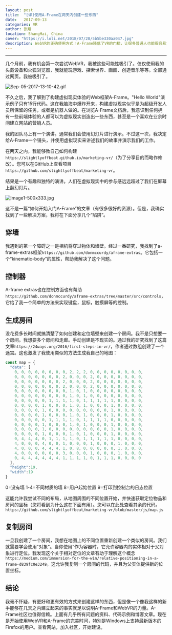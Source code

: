 ```yaml
---
layout: post
title:  "[译]使用A-Frame在两天内创建一些东西"
date:   2017-09-13
categories: VR
author: 张翔
location: ShangHai, China
cover: "https://i.loli.net/2018/07/28/5b5be330aa047.jpg"
description: WebVR的正确使用方式！A-Frame降低了VR的门槛，让很多普通人也能很容易方便的创造自己VR作品，VR的玩法还有待挖掘，作者将PPT和VR结合，让与会者参与感爆棚！
---
```

---

几个月前，我有机会第一次尝试WebVR，我被这些可能性吸引了。仅仅使用我的头戴设备和火狐浏览器，我就能玩游戏、探索世界、画画、创造音乐等等。全部通过网页。我被吸引了。

![Sep-05-2017-13-10-42.gif](https://i.loli.net/2018/07/28/5b5be381d615a.gif)

不久之后，我了解到了构建虚拟现实体验的Web框架A-Frame。"Hello World"演示例子只有15行代码。这在我脑海中爆炸开来，构建虚拟现实似乎是为超级开发人员所保留的任务，或者是机器人做的。在浏览A-Frame文档后，我意识到任何拥有一些前端体验的人都可以为虚拟现实创造出一些东西，甚至是一个喜欢在业余时间建立网站的营销人员。

我的团队马上有一个演讲。通常我们会使用幻灯片进行演示。不过这一次，我决定给A-Frame一个镜头，并使用虚拟现实来讲述我们的故事并演示我们的工作。

在两天之内，我能够教自己如何构建`https://slightlyoffbeat.github.io/marketing-vr/`（为了分享目的而略作修改）。您可以在GitHub上查看项目`https://github.com/slightlyoffbeat/marketing-vr`。

结果是一个有趣和独特的演讲。人们在虚拟现实中的参与感远远超过了我们在屏幕上翻幻灯片。

![image1-500x333.jpg](https://i.loli.net/2018/07/28/5b5be364339c9.jpg)

这不是一篇“如何开始入门A-Frame”的文章（有很多很好的资源）。但是，我确实找到了一些解决方案，我将在下面分享几个“陷阱”。

## 穿墙
我遇到的第一个障碍之一是相机将穿过物体和墙壁。经过一番研究，我找到了a-frame-extras框架`https://github.com/donmccurdy/aframe-extras`。它包括一个“kinematic-body”的属性，帮助我解决了这个问题。

## 控制器
A-frame extras也在控制方面也有帮助`https://github.com/donmccurdy/aframe-extras/tree/master/src/controls`，它给了我一个简单的方法来实现键盘，鼠标，触摸屏等的控制。

## 生成房间
没花费多长时间就搞清楚了如何创建和定位墙壁来创建一个房间。我不是只想要一个房间。我想要多个房间和走廊。手动创建是不现实的。通过我的研究找到了这篇文章`https://24ways.org/2016/first-steps-in-vr/`，作者通过数组创建了一个迷宫。这也激发了我使用类似的方法生成我自己的地图：

```javascript
const map = {
  "data": [
    0, 0, 0, 0, 0, 0, 0, 0, 2, 2, 2, 0, 0, 0, 0, 0, 0, 0, 0,
    0, 0, 0, 0, 0, 0, 0, 2, 0, 0, 0, 2, 0, 0, 0, 0, 0, 0, 0,
    0, 0, 0, 0, 0, 0, 0, 2, 0, 0, 0, 2, 0, 0, 0, 0, 0, 0, 0,
    0, 0, 0, 0, 0, 0, 0, 2, 0, 0, 0, 2, 0, 0, 0, 0, 0, 0, 0,
    0, 0, 0, 0, 0, 0, 0, 0, 1, 0, 1, 0, 0, 0, 0, 0, 0, 0, 0,
    0, 0, 0, 0, 0, 0, 0, 0, 1, 0, 1, 0, 0, 0, 0, 0, 0, 0, 0,
    0, 0, 0, 0, 0, 1, 1, 1, 1, 0, 1, 1, 1, 1, 1, 0, 0, 0, 0,
    0, 0, 0, 0, 1, 0, 0, 0, 1, 0, 1, 0, 0, 0, 1, 0, 0, 0, 0,
    0, 0, 0, 0, 1, 0, 0, 0, 0, 0, 0, 0, 0, 0, 1, 0, 0, 0, 0,
    0, 0, 0, 0, 1, 0, 0, 0, 1, 0, 1, 0, 0, 0, 1, 0, 0, 0, 0,
    0, 0, 0, 0, 0, 1, 1, 1, 1, 0, 1, 1, 1, 1, 0, 0, 0, 0, 0,
    0, 0, 0, 0, 1, 0, 0, 0, 1, 0, 1, 0, 0, 0, 1, 0, 0, 0, 0,
    0, 0, 0, 0, 1, 0, 0, 0, 0, 0, 0, 0, 0, 0, 1, 0, 0, 0, 0,
    0, 0, 0, 0, 1, 0, 0, 0, 1, 0, 1, 0, 0, 0, 1, 0, 0, 0, 0,
    0, 4, 4, 4, 0, 1, 1, 1, 1, 0, 1, 1, 1, 1, 1, 0, 0, 0, 0,
    4, 0, 0, 0, 4, 0, 0, 1, 0, 0, 0, 1, 0, 0, 0, 1, 0, 0, 0,
    4, 0, 0, 0, 4, 4, 4, 1, 0, 8, 0, 0, 0, 0, 0, 1, 0, 0, 0,
    4, 0, 0, 0, 0, 0, 0, 3, 0, 0, 0, 1, 0, 0, 0, 1, 0, 0, 0,
    0, 4, 4, 4, 4, 4, 4, 1, 1, 1, 1, 0, 1, 1, 1, 0, 0, 0, 0
  ],
  "height":19,
  "width":19
}
```

0=没有墙
1-4=不同材质的墙
8=用户起始位置
9=打印到控制台的日志位置

这能允许我尝试不同的布局，从地图周围的不同位置开始，并快速获取定位物品和房间的坐标（您将看到为什么这在下面有用）。您可以在此处查看其余的代码。`https://github.com/slightlyoffbeat/marketing-vr/blob/master/js/map.js`

## 复制房间
一旦我创建了一个房间，我想在地图上的不同位置重新创建一个类似的房间。我们就需要学会使用"对象"。当你使用“作为容器时，它允许容器内的实体相对于父对象进行定位。我发现这个关于相对定位的文章有助于理解这个概念`https://medium.com/immersion-for-the-win/relative-positioning-in-a-frame-d839fc0e3249`。这允许我复制一个房间的代码，并且为父实体提供新的位置坐标。

## 结论
我毫不怀疑，有更好和更有效的方式来创建这样的东西，但是像一个像我这样的新手能够在几天之内建立起来的事实就足以说明A-Frame和WebVR的力量。A-Frame社区也值得信赖。上面有几乎所有问题的资料、代码示例和博客文章。现在是开始使用WebVR和A-Frame的完美时间，特别是Windows上支持最新版本的Firefox的用户。查看网站，加入社区，开始建设。
